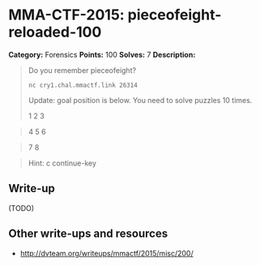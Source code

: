 # MMA-CTF-2015: pieceofeight-reloaded-100

**Category:** Forensics
**Points:** 100
**Solves:** 7
**Description:**

> Do you remember pieceofeight?
>
> `nc cry1.chal.mmactf.link 26314`
>
> Update: goal position is below. You need to solve puzzles 10 times.
>
> 1 2 3

> 4 5 6

> 7 8

> Hint: c continue-key
>


## Write-up

(TODO)

## Other write-ups and resources

* <http://dvteam.org/writeups/mmactf/2015/misc/200/> 
